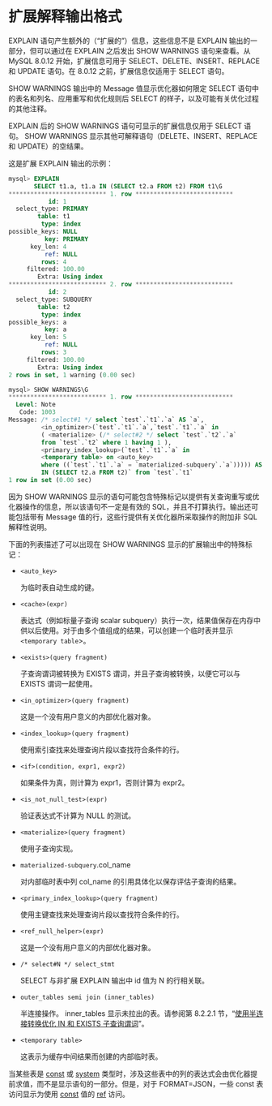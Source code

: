 # 扩展解释输出格式

EXPLAIN 语句产生额外的（“扩展的”）信息，这些信息不是 EXPLAIN 输出的一部分，但可以通过在 EXPLAIN 之后发出 SHOW WARNINGS 语句来查看。从 MySQL 8.0.12 开始，扩展信息可用于 SELECT、DELETE、INSERT、REPLACE 和 UPDATE 语句。在 8.0.12 之前，扩展信息仅适用于 SELECT 语句。

SHOW WARNINGS 输出中的 Message 值显示优化器如何限定 SELECT 语句中的表名和列名、应用重写和优化规则后 SELECT 的样子，以及可能有关优化过程的其他注释。

EXPLAIN 后的 SHOW WARNINGS 语句可显示的扩展信息仅用于 SELECT 语句。 SHOW WARNINGS 显示其他可解释语句（DELETE、INSERT、REPLACE 和 UPDATE）的空结果。

这是扩展 EXPLAIN 输出的示例：

```sql
mysql> EXPLAIN
       SELECT t1.a, t1.a IN (SELECT t2.a FROM t2) FROM t1\G
*************************** 1. row ***************************
           id: 1
  select_type: PRIMARY
        table: t1
         type: index
possible_keys: NULL
          key: PRIMARY
      key_len: 4
          ref: NULL
         rows: 4
     filtered: 100.00
        Extra: Using index
*************************** 2. row ***************************
           id: 2
  select_type: SUBQUERY
        table: t2
         type: index
possible_keys: a
          key: a
      key_len: 5
          ref: NULL
         rows: 3
     filtered: 100.00
        Extra: Using index
2 rows in set, 1 warning (0.00 sec)

mysql> SHOW WARNINGS\G
*************************** 1. row ***************************
  Level: Note
   Code: 1003
Message: /* select#1 */ select `test`.`t1`.`a` AS `a`,
         <in_optimizer>(`test`.`t1`.`a`,`test`.`t1`.`a` in
         ( <materialize> (/* select#2 */ select `test`.`t2`.`a`
         from `test`.`t2` where 1 having 1 ),
         <primary_index_lookup>(`test`.`t1`.`a` in
         <temporary table> on <auto_key>
         where ((`test`.`t1`.`a` = `materialized-subquery`.`a`))))) AS `t1.a
         IN (SELECT t2.a FROM t2)` from `test`.`t1`
1 row in set (0.00 sec)
```

因为 SHOW WARNINGS 显示的语句可能包含特殊标记以提供有关查询重写或优化器操作的信息，所以该语句不一定是有效的 SQL，并且不打算执行。输出还可能包括带有 Message 值的行，这些行提供有关优化器所采取操作的附加非 SQL 解释性说明。

下面的列表描述了可以出现在 SHOW WARNINGS 显示的扩展输出中的特殊标记：

- `<auto_key>`

  为临时表自动生成的键。

- `<cache>(expr)`

  表达式（例如标量子查询 scalar subquery）执行一次，结果值保存在内存中供以后使用。对于由多个值组成的结果，可以创建一个临时表并显示 `<temporary table`>。

- `<exists>(query fragment)`

  子查询谓词被转换为 EXISTS 谓词，并且子查询被转换，以便它可以与 EXISTS 谓词一起使用。

- `<in_optimizer>(query fragment)`

  这是一个没有用户意义的内部优化器对象。

- `<index_lookup>(query fragment)`

  使用索引查找来处理查询片段以查找符合条件的行。

- `<if>(condition, expr1, expr2)`

  如果条件为真，则计算为 expr1，否则计算为 expr2。

- `<is_not_null_test>(expr)`

  验证表达式不计算为 NULL 的测试。

- `<materialize>(query fragment)`

  使用子查询实现。

- `materialized-subquery`.col_name

  对内部临时表中列 col_name 的引用具体化以保存评估子查询的结果。

- `<primary_index_lookup>(query fragment)`

  使用主键查找来处理查询片段以查找符合条件的行。

- `<ref_null_helper>(expr)`

  这是一个没有用户意义的内部优化器对象。

- `/* select#N */ select_stmt`

  SELECT 与非扩展 EXPLAIN 输出中 id 值为 N 的行相关联。

- `outer_tables semi join (inner_tables)`

  半连接操作。 inner_tables 显示未拉出的表。请参阅第 8.2.2.1 节，“[使用半连接转换优化 IN 和 EXISTS 子查询谓词](../优化SQL语句/优化子查询、派生表、视图引用和公用表表达式/使用半连接转换优化IN和EXISTS子查询谓词.md)”。

- `<temporary table>`

  这表示为缓存中间结果而创建的内部临时表。

当某些表是 [const](https://dev.mysql.com/doc/refman/8.0/en/explain-output.html#jointype_const) 或 [system](https://dev.mysql.com/doc/refman/8.0/en/explain-output.html#jointype_system) 类型时，涉及这些表中的列的表达式会由优化器提前求值，而不是显示语句的一部分。但是，对于 FORMAT=JSON，一些 const 表访问显示为使用 [const](https://dev.mysql.com/doc/refman/8.0/en/explain-output.html#jointype_const) 值的 [ref](https://dev.mysql.com/doc/refman/8.0/en/explain-output.html#jointype_ref) 访问。
